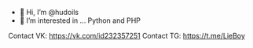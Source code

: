 - 👋 Hi, I’m @hudoils
- 👀 I’m interested in ... Python and PHP

Contact VK: https://vk.com/id232357251
Contact TG: https://t.me/LieBoy

<!---
hudoils/hudoils is a ✨ special ✨ repository because its `README.md` (this file) appears on your GitHub profile.
You can click the Preview link to take a look at your changes.
--->
